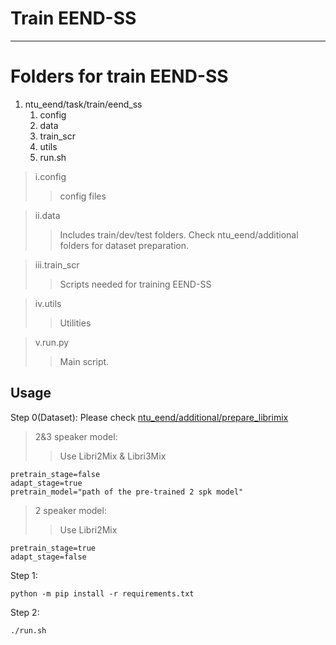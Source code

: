 Train EEND-SS
===========================


****

# Folders for train EEND-SS
1. ntu_eend/task/train/eend_ss
   1. config
   2. data
   3. train_scr
   4. utils
   5. run.sh

>i.config
>>config files

>ii.data
>>Includes train/dev/test folders. Check ntu_eend/additional folders for dataset preparation.

>iii.train_scr
>> Scripts needed for training EEND-SS

>iv.utils
>>Utilities

>v.run.py
>>Main script. 


## **Usage**
Step 0(Dataset):
Please check [ntu_eend/additional/prepare_librimix](https://github.com/KaeLiuChenyu/ntu_eend/tree/main/additional/prepare_librimix)
>2&3 speaker model:
>>Use Libri2Mix & Libri3Mix
```
pretrain_stage=false
adapt_stage=true
pretrain_model="path of the pre-trained 2 spk model"
```

>2 speaker model:
>>Use Libri2Mix
```
pretrain_stage=true
adapt_stage=false
```

Step 1:
```
python -m pip install -r requirements.txt
```

Step 2:
```
./run.sh
```



